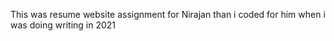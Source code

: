 This was resume website assignment for Nirajan than i coded for him when i was doing writing in 2021
